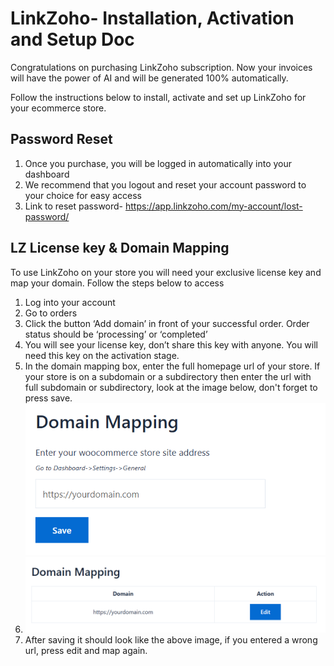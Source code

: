 # **LinkZoho- Installation, Activation and Setup Doc**

Congratulations on purchasing LinkZoho subscription. Now your invoices will have the power of AI and will be generated 100% automatically.

Follow the instructions below to install, activate and set up LinkZoho for your ecommerce store.

## **Password Reset**
1. Once you purchase, you will be logged in automatically into your dashboard
2. We recommend that you logout and reset your account password to your choice for easy access
3. Link to reset password- https://app.linkzoho.com/my-account/lost-password/

## **LZ License key & Domain Mapping**
To use LinkZoho on your store you will need your exclusive license key and map your domain. Follow the steps below to access

1. Log into your account
2. Go to orders
3. Click the button ‘Add domain’ in front of your successful order. Order status should be ‘processing’ or ‘completed’
4. You will see your license key, don’t share this key with anyone. You will need this key on the activation stage.
5. In the domain mapping box, enter the full homepage url of your store. If your store is on a subdomain or a subdirectory then enter the url with full subdomain or subdirectory, look at the image below, don't forget to press save.
![Domain Mapping](image-2.png)
6. ![Domain Mapped](image-1.png)
7. After saving it should look like the above image, if you entered a wrong url, press edit and map again.


